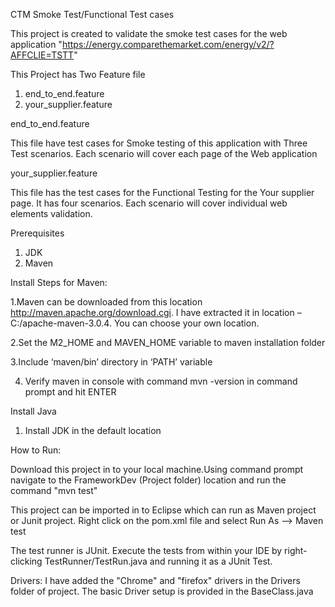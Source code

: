 CTM Smoke Test/Functional Test cases

This project is created to validate the smoke test cases for the web application "https://energy.comparethemarket.com/energy/v2/?AFFCLIE=TSTT"

This Project has Two Feature file

1. end_to_end.feature
2. your_supplier.feature

end_to_end.feature

   This file have test cases for Smoke testing of this application with Three Test scenarios. Each scenario will cover each page of the Web application
   
your_supplier.feature

   This file has the test cases for the Functional Testing for the Your supplier page. It has four scenarios. Each scenario will cover individual web elements validation.
   
    
Prerequisites
1. JDK
2. Maven

Install Steps for Maven:

1.Maven can be downloaded from this location  http://maven.apache.org/download.cgi. I have extracted it in location – C:/apache-maven-3.0.4. You can choose your own location.

2.Set the M2_HOME and MAVEN_HOME variable to maven installation folder

3.Include ‘maven/bin’ directory in ‘PATH’ variable

4.  Verify maven in console with command mvn -version in command prompt and hit ENTER

Install Java 

1. Install JDK in the default location

How to Run: 

Download this project in to your local machine.Using command prompt navigate to the FrameworkDev (Project folder) location and run the command "mvn test"


This project can be imported in to Eclipse which can run as Maven project or Junit project.
Right click on the pom.xml file and select Run As --> Maven test

The test runner is JUnit. Execute the tests from within your IDE by right-clicking TestRunner/TestRun.java and running it as a JUnit Test.

Drivers:
  I have added the "Chrome" and "firefox" drivers in the Drivers folder of project. The basic Driver setup is provided in the BaseClass.java